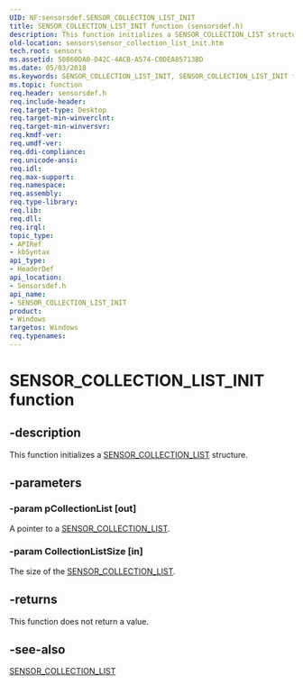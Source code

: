 ```yaml
---
UID: NF:sensorsdef.SENSOR_COLLECTION_LIST_INIT
title: SENSOR_COLLECTION_LIST_INIT function (sensorsdef.h)
description: This function initializes a SENSOR_COLLECTION_LIST structure.
old-location: sensors\sensor_collection_list_init.htm
tech.root: sensors
ms.assetid: 50860DA0-D42C-4ACB-A574-C0DEA85713BD
ms.date: 05/03/2018
ms.keywords: SENSOR_COLLECTION_LIST_INIT, SENSOR_COLLECTION_LIST_INIT function [Sensor Devices], sensors.sensor_collection_list_init, sensorsdef/SENSOR_COLLECTION_LIST_INIT
ms.topic: function
req.header: sensorsdef.h
req.include-header: 
req.target-type: Desktop
req.target-min-winverclnt: 
req.target-min-winversvr: 
req.kmdf-ver: 
req.umdf-ver: 
req.ddi-compliance: 
req.unicode-ansi: 
req.idl: 
req.max-support: 
req.namespace: 
req.assembly: 
req.type-library: 
req.lib: 
req.dll: 
req.irql: 
topic_type:
- APIRef
- kbSyntax
api_type:
- HeaderDef
api_location:
- Sensorsdef.h
api_name:
- SENSOR_COLLECTION_LIST_INIT
product:
- Windows
targetos: Windows
req.typenames: 
---
```


# SENSOR_COLLECTION_LIST_INIT function


## -description


This function initializes a <a href="https://docs.microsoft.com/windows-hardware/drivers/ddi/content/sensorsdef/ns-sensorsdef-sensor_collection_list">SENSOR_COLLECTION_LIST</a> structure.


## -parameters




### -param pCollectionList [out]

A pointer to a <a href="https://docs.microsoft.com/windows-hardware/drivers/ddi/content/sensorsdef/ns-sensorsdef-sensor_collection_list">SENSOR_COLLECTION_LIST</a>.




### -param CollectionListSize [in]

The size of the <a href="https://docs.microsoft.com/windows-hardware/drivers/ddi/content/sensorsdef/ns-sensorsdef-sensor_collection_list">SENSOR_COLLECTION_LIST</a>.


## -returns



This function does not return a value.




## -see-also




<a href="https://docs.microsoft.com/windows-hardware/drivers/ddi/content/sensorsdef/ns-sensorsdef-sensor_collection_list">SENSOR_COLLECTION_LIST</a>
 

 

